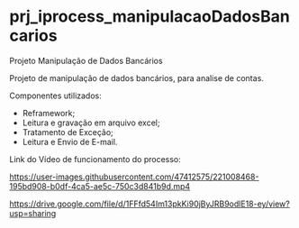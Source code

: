 # prj_iprocess_manipulacaoDadosBancarios
Projeto Manipulação de Dados Bancários 

Projeto de manipulação de dados bancários, para analise de contas.

Componentes utilizados:
- Reframework;
- Leitura e gravação em arquivo excel;
- Tratamento de Exceção;
- Leitura e Envio de E-mail.



Link do Vídeo de funcionamento do processo:




https://user-images.githubusercontent.com/47412575/221008468-195bd908-b0df-4ca5-ae5c-750c3d841b9d.mp4



https://drive.google.com/file/d/1FFfd54Im13pkKi90jByJRB9odlE18-ey/view?usp=sharing
